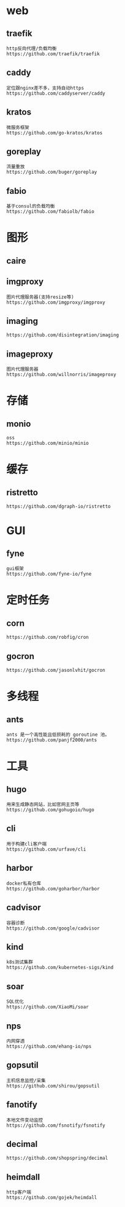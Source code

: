 # web
## traefik
```
http反向代理/负载均衡
https://github.com/traefik/traefik
```

## caddy
```
定位跟nginx差不多，支持自动https
https://github.com/caddyserver/caddy
```

## kratos
```
微服务框架
https://github.com/go-kratos/kratos
```



## goreplay
```
流量重放
https://github.com/buger/goreplay
```

## fabio
```
基于consul的负载均衡
https://github.com/fabiolb/fabio
```


# 图形
## caire

## imgproxy
```
图片代理服务器(支持resize等)
https://github.com/imgproxy/imgproxy
```

## imaging
```
https://github.com/disintegration/imaging
```

## imageproxy
```
图片代理服务器
https://github.com/willnorris/imageproxy
```

# 存储
## monio
```
oss
https://github.com/minio/minio
```

# 缓存
## ristretto
```
https://github.com/dgraph-io/ristretto
```

# GUI


## fyne
```
gui框架
https://github.com/fyne-io/fyne
```

# 定时任务

## corn 
```
https://github.com/robfig/cron
```

## gocron
```
https://github.com/jasonlvhit/gocron
```

# 多线程

## ants
```
ants 是一个高性能且低损耗的 goroutine 池。
https://github.com/panjf2000/ants
```

# 工具

## hugo
```
用来生成静态网站，比如官网主页等
https://github.com/gohugoio/hugo
```

## cli
```
用于构建cli客户端
https://github.com/urfave/cli
```

## harbor

```
docker私有仓库
https://github.com/goharbor/harbor
```

## cadvisor
```
容器诊断
https://github.com/google/cadvisor
```

## kind
```
k8s测试集群
https://github.com/kubernetes-sigs/kind
```

## soar
```
SQL优化
https://github.com/XiaoMi/soar
```

## nps
```
内网穿透
https://github.com/ehang-io/nps
```

## gopsutil
```
主机信息监控/采集
https://github.com/shirou/gopsutil
```

## fanotify
```
本地文件变动监控
https://github.com/fsnotify/fsnotify
```

## decimal
```
https://github.com/shopspring/decimal
```

## heimdall
```
http客户端
https://github.com/gojek/heimdall
```
